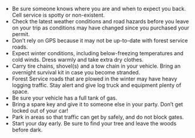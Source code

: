 * Be sure someone knows where you are and when to expect you back. Cell service is spotty or non-existent.
* Check the latest weather conditions and road hazards before you leave on your trip as conditions may have changed since you purchased your permit.
* Don’t rely on GPS because it may not be up-to-date with forest service roads.
* Expect winter conditions, including below-freezing temperatures and cold winds. Dress warmly and take extra dry clothes.  
* Carry tire chains, shovel(s) and a tow chain in your vehicle. Bring an overnight survival kit in case you become stranded.
* Forest Service roads that are plowed in the winter may have heavy logging traffic. Stay alert and give log truck and equipment plenty of space.
* Be sure your vehicle has a full tank of gas.
* Bring a spare key and give it to someone else in your party. Don’t get locked out of your car!
* Park in areas so that traffic can get by safely, and do not block gates.
* Start your day early. Be sure to find your tree and leave the woods before dark.
